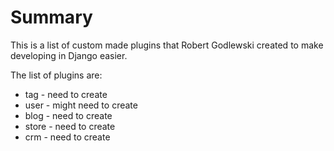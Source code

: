 # Summary
This is a list of custom made plugins that Robert Godlewski created to make developing in Django easier.

The list of plugins are:
* tag - need to create
* user - might need to create
* blog - need to create
* store - need to create
* crm - need to create
